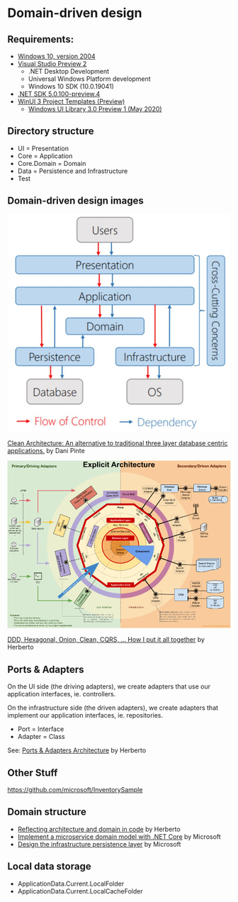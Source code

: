 # Domain-driven design

## Requirements:
- [Windows 10, version 2004](https://docs.microsoft.com/en-us/windows/release-information)
- [Visual Studio Preview 2](https://visualstudio.microsoft.com/vs/preview)
    - .NET Desktop Development
    - Universal Windows Platform development
    - Windows 10 SDK (10.0.19041)
- [.NET SDK 5.0.100-preview.4](https://dotnet.microsoft.com/download/dotnet/5.0)
- [WinUI 3 Project Templates (Preview)](https://aka.ms/winui3/previewdownload)
    - [Windows UI Library 3.0 Preview 1 (May 2020)](https://docs.microsoft.com/en-us/windows/apps/winui/winui3)

## Directory structure

- UI = Presentation
- Core = Application
- Core.Domain = Domain
- Data = Persistence and Infrastructure
- Test

## Domain-driven design images
![DependenciesBetweenLayers.jpg](doc/DependenciesBetweenLayers.jpg)

[Clean Architecture: An alternative to traditional three layer database centric applications.](http://www.pinte.ro/Blog/DesignPatterns/Clean-Architecture-An-alternative-to-traditional-three-layer-database-centric-applications/37) by Dani Pinte

![ExplicitArchitecture.png](doc/ExplicitArchitecture.png)

[DDD, Hexagonal, Onion, Clean, CQRS, … How I put it all together](https://herbertograca.com/2017/11/16/explicit-architecture-01-ddd-hexagonal-onion-clean-cqrs-how-i-put-it-all-together) by Herberto

## Ports & Adapters

On the UI side (the driving adapters), we create adapters that use our application interfaces, ie. controllers.

On the infrastructure side (the driven adapters), we create adapters that implement our application interfaces, ie. repositories.

- Port = Interface
- Adapter = Class

See: [Ports & Adapters Architecture](https://herbertograca.com/2017/09/14/ports-adapters-architecture) by Herberto

## Other Stuff

https://github.com/microsoft/InventorySample

## Domain structure

- [Reflecting architecture and domain in code](https://herbertograca.com/2019/06/05/reflecting-architecture-and-domain-in-code) by Herberto
- [Implement a microservice domain model with .NET Core](https://docs.microsoft.com/en-us/dotnet/architecture/microservices/microservice-ddd-cqrs-patterns/net-core-microservice-domain-model) by Microsoft
- [Design the infrastructure persistence layer](https://docs.microsoft.com/en-us/dotnet/architecture/microservices/microservice-ddd-cqrs-patterns/infrastructure-persistence-layer-design) by Microsoft

## Local data storage

- ApplicationData.Current.LocalFolder
- ApplicationData.Current.LocalCacheFolder
